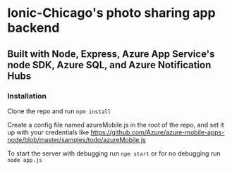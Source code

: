 # Ionic-Chicago's photo sharing app backend

## Built with Node, Express, Azure App Service's node SDK, Azure SQL, and Azure Notification Hubs

### Installation

Clone the repo and run `npm install`

Create a config file named azureMobile.js in the root of the repo, and set it up with your credentials like <https://github.com/Azure/azure-mobile-apps-node/blob/master/samples/todo/azureMobile.js>

To start the server with debugging run `npm start` or for no debugging run `node app.js`


